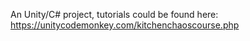 An Unity/C# project, tutorials could be found here: https://unitycodemonkey.com/kitchenchaoscourse.php

